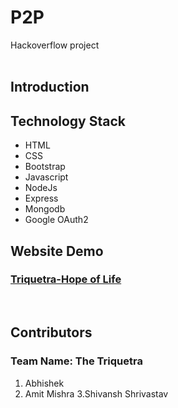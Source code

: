 # P2P
Hackoverflow project
<br>
<br>
## Introduction


## Technology Stack
<ul>
  <li>HTML</li>
  <li>CSS</li>
  <li>Bootstrap</li>
  <li>Javascript</li>
  <li>NodeJs</li>
  <li>Express</li>
  <li>Mongodb</li>
  <li>Google OAuth2</li>
</ul>

## Website Demo
### [Triquetra-Hope of Life](https://triquetra-hackoverflow.herokuapp.com/)
<br>

## Contributors
### Team Name: The Triquetra
  1. Abhishek
  2. Amit Mishra
  3.Shivansh Shrivastav
